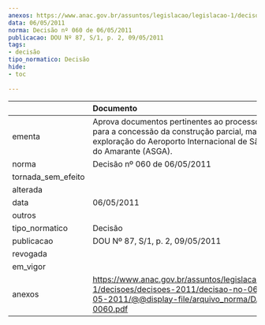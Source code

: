 ```yaml
---
anexos: https://www.anac.gov.br/assuntos/legislacao/legislacao-1/decisoes/decisoes-2011/decisao-no-060-de-06-05-2011/@@display-file/arquivo_norma/DA2011-0060.pdf
data: 06/05/2011
norma: Decisão nº 060 de 06/05/2011
publicacao: DOU Nº 87, S/1, p. 2, 09/05/2011
tags:
- decisão
tipo_normatico: Decisão
hide: 
- toc 
 
---
```


|                    | Documento                                                                                                                                                                            |
|:-------------------|:-------------------------------------------------------------------------------------------------------------------------------------------------------------------------------------|
| ementa             | Aprova documentos pertinentes ao processo de licitação para a concessão da construção parcial, manutenção e exploração do Aeroporto Internacional de São Gonçalo do Amarante (ASGA). |
| norma              | Decisão nº 060 de 06/05/2011                                                                                                                                                         |
| tornada_sem_efeito |                                                                                                                                                                                      |
| alterada           |                                                                                                                                                                                      |
| data               | 06/05/2011                                                                                                                                                                           |
| outros             |                                                                                                                                                                                      |
| tipo_normatico     | Decisão                                                                                                                                                                              |
| publicacao         | DOU Nº 87, S/1, p. 2, 09/05/2011                                                                                                                                                     |
| revogada           |                                                                                                                                                                                      |
| em_vigor           |                                                                                                                                                                                      |
| anexos             | https://www.anac.gov.br/assuntos/legislacao/legislacao-1/decisoes/decisoes-2011/decisao-no-060-de-06-05-2011/@@display-file/arquivo_norma/DA2011-0060.pdf                            |